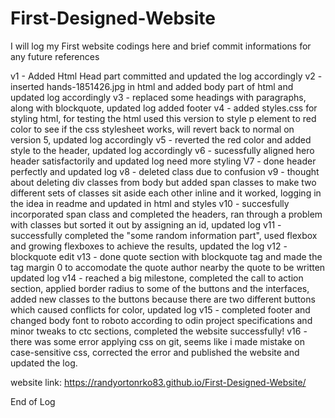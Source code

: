 # First-Designed-Website

I will log my First website codings here and brief commit informations for any future references

v1 - Added Html Head part committed and updated the log accordingly
v2 - inserted hands-1851426.jpg in html and added body part of html and updated log accordingly
v3 - replaced some headings with paragraphs, along with blockquote, updated log added footer
v4 - added styles.css for styling html, for testing the html used this version to style p element to red color to see if the css stylesheet works, will revert back to normal on version 5, updated log accordingly
v5 - reverted the red color and added style to the header, updated log accordingly
v6 - sucessfully aligned hero header satisfactorily and updated log need more styling
V7 - done header perfectly and updated log
v8 - deleted class due to confusion
v9 - thought about deleting div classes from body but added span classes to make two different sets of classes sit aside each other inline and it worked, logging in the idea in readme and updated in html and styles
v10 - succesfully incorporated span class and completed the headers, ran through a problem with classes but sorted it out by assigning an id, updated log
v11 - successfully completed the "some random information part", used flexbox and growing flexboxes to achieve the results, updated the log
v12 - blockquote edit
v13 - done quote section with blockquote tag and made the tag margin 0 to accomodate the quote author nearby the quote to be written updated log
v14 - reached a big milestone, completed the call to action section, applied border radius to some of the buttons and the interfaces, added new classes to the buttons because there are two different buttons which caused conflicts for color, updated log
v15 - completed footer and changed body font to roboto according to odin project specifications and minor tweaks to ctc sections, completed the website successfully!
v16 - there was some error applying css on git, seems like i made mistake on case-sensitive css, corrected the error and published the website and updated the log.

website link: https://randyortonrko83.github.io/First-Designed-Website/

End of Log